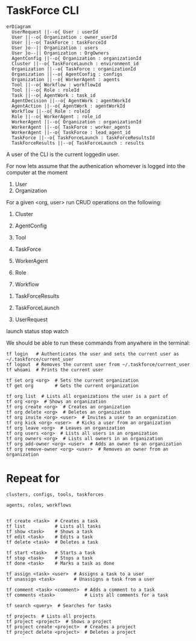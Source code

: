 TaskForce CLI
=============

```mermaid
erDiagram
  UserRequest ||--o{ User : userId
  User ||--o{ Organization : owner_userId
  User ||--o{ TaskForce : taskForceId
  User }o--|| Organization : users
  User }o--|| Organization : OrgOwners
  AgentConfig ||--o{ Organization : organizationId
  Cluster ||--o{ TaskForceLaunch : environment_id
  Organization ||--o{ TaskForce : organizationId
  Organization ||--o{ AgentConfig : configs
  Organization ||--o{ WorkerAgent : agents
  Tool ||--o{ Workflow : workflowId
  Tool ||--o{ Role : roleId
  Task ||--o{ AgentWork : task_id
  AgentDecision ||--o{ AgentWork : agentWorkId
  AgentAction ||--o{ AgentWork : agentWorkId
  Workflow ||--o{ Role : roleId
  Role ||--o{ WorkerAgent : role_id
  WorkerAgent ||--o{ Organization : organizationId
  WorkerAgent ||--o{ TaskForce : worker_agents
  WorkerAgent ||--o{ TaskForce : lead_agent_id
  TaskForce ||--o{ TaskForceLaunch : taskForceResultsId
  TaskForceResults ||--o{ TaskForceLaunch : results
```


A user of the CLI is the current loggedin user.

For now lets assume that the authenication whomever is logged into the computer at the moment

1. User
1. Organization

For a given <org, user> run CRUD operations on the following:
1. Cluster
1. AgentConfig
1. Tool
1. TaskForce

1. WorkerAgent
1. Role
1. Workflow

<!-- Intermediate things
1. Task
1. AgentDecision
1. AgentAction
1. AgentWork -->

1. TaskForceResults

1. TaskForceLaunch

1. UserRequest

launch
status
stop
watch

We should be able to run these commands from anywhere in the terminal:

    tf login   # Authenticates the user and sets the current user as ~/.taskforce/current_user
    tf logout  # Removes the current user from ~/.taskforce/current_user
    tf whoami  # Prints the current user

    tf set org <org>  # Sets the current organization
    tf get org        # Gets the current organization

    tf org list  # Lists all organizations the user is a part of
    tf org <org>  # Shows an organization
    tf org create <org>  # Creates an organization
    tf org delete <org>  # Deletes an organization
    tf org invite <org> <user>  # Invites a user to an organization
    tf org kick <org> <user>  # Kicks a user from an organization
    tf org leave <org>  # Leaves an organization
    tf org users <org>  # Lists all users in an organization
    tf org owners <org>  # Lists all owners in an organization
    tf org add-owner <org> <user>  # Adds an owner to an organization
    tf org remove-owner <org> <user>  # Removes an owner from an organization

# Repeat for
    clusters, configs, tools, taskforces

    agents, roles, workflows


    tf create <task>  # Creates a task
    tf list           # Lists all tasks
    tf show <task>    # Shows a task
    tf edit <task>    # Edits a task
    tf delete <task>  # Deletes a task

    tf start <task>   # Starts a task
    tf stop <task>    # Stops a task
    tf done <task>    # Marks a task as done

    tf assign <task> <user>  # Assigns a task to a user
    tf unassign <task>       # Unassigns a task from a user

    tf comment <task> <comment>  # Adds a comment to a task
    tf comments <task>           # Lists all comments for a task

    tf search <query>  # Searches for tasks

    tf projects  # Lists all projects
    tf project <project>  # Shows a project
    tf project create <project>  # Creates a project
    tf project delete <project>  # Deletes a project

